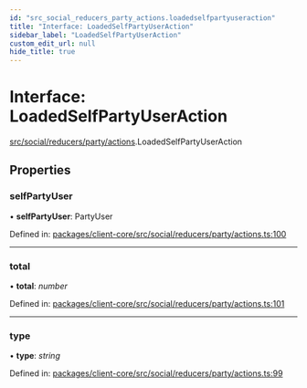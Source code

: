 ```yaml
---
id: "src_social_reducers_party_actions.loadedselfpartyuseraction"
title: "Interface: LoadedSelfPartyUserAction"
sidebar_label: "LoadedSelfPartyUserAction"
custom_edit_url: null
hide_title: true
---
```


# Interface: LoadedSelfPartyUserAction

[src/social/reducers/party/actions](../modules/src_social_reducers_party_actions.md).LoadedSelfPartyUserAction

## Properties

### selfPartyUser

• **selfPartyUser**: PartyUser

Defined in: [packages/client-core/src/social/reducers/party/actions.ts:100](https://github.com/xr3ngine/xr3ngine/blob/65dfcf39a/packages/client-core/src/social/reducers/party/actions.ts#L100)

___

### total

• **total**: *number*

Defined in: [packages/client-core/src/social/reducers/party/actions.ts:101](https://github.com/xr3ngine/xr3ngine/blob/65dfcf39a/packages/client-core/src/social/reducers/party/actions.ts#L101)

___

### type

• **type**: *string*

Defined in: [packages/client-core/src/social/reducers/party/actions.ts:99](https://github.com/xr3ngine/xr3ngine/blob/65dfcf39a/packages/client-core/src/social/reducers/party/actions.ts#L99)
